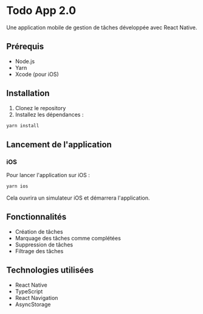 # Todo App 2.0

Une application mobile de gestion de tâches développée avec React Native.

## Prérequis

- Node.js
- Yarn
- Xcode (pour iOS)

## Installation

1. Clonez le repository
2. Installez les dépendances :

```bash
yarn install
```

## Lancement de l'application

### iOS

Pour lancer l'application sur iOS :

```bash
yarn ios
```

Cela ouvrira un simulateur iOS et démarrera l'application.

## Fonctionnalités

- Création de tâches
- Marquage des tâches comme complétées
- Suppression de tâches
- Filtrage des tâches

## Technologies utilisées

- React Native
- TypeScript
- React Navigation
- AsyncStorage
